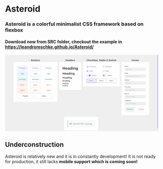 # Asteroid
### Asteroid is a colorful minimalist CSS framework based on flexbox

#### Download now from SRC folder, checkout the example in https://leandroreschke.github.io/Asteroid/

![Asteroid Showcase](/images/Animação.gif)

## Underconstruction

Asteroid is relatively new and it is in constantly development! It is not ready for production, it still lacks __mobile support which is coming soon!__
